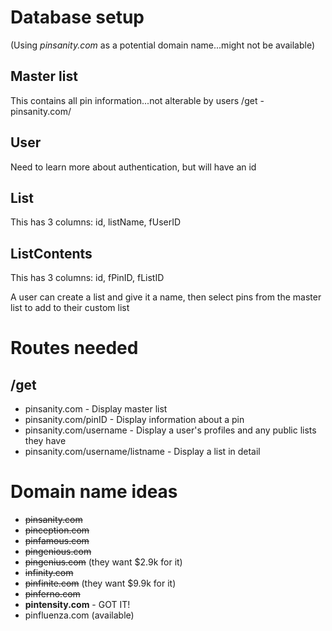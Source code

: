 # Database setup

(Using *pinsanity.com* as a potential domain name...might not be available)

## Master list
This contains all pin information...not alterable by users
/get - pinsanity.com/

## User
Need to learn more about authentication, but will have an id

## List
This has 3 columns: id, listName, fUserID


## ListContents
This has 3 columns: id, fPinID, fListID

A user can create a list and give it a name, then select pins from the master list to add to their custom list


# Routes needed
## /get
* pinsanity.com - Display master list
* pinsanity.com/pinID - Display information about a pin
* pinsanity.com/username - Display a user's profiles and any public lists they have
* pinsanity.com/username/listname - Display a list in detail



# Domain name ideas
* ~~pinsanity.com~~
* ~~pinception.com~~
* ~~pinfamous.com~~
* ~~pingenious.com~~
* ~~pingenius.com~~ (they want $2.9k for it)
* ~~infinity.com~~
* ~~pinfinite.com~~ (they want $9.9k for it)
* ~~pinferno.com~~
* **pintensity.com** - GOT IT!
* pinfluenza.com (available)
